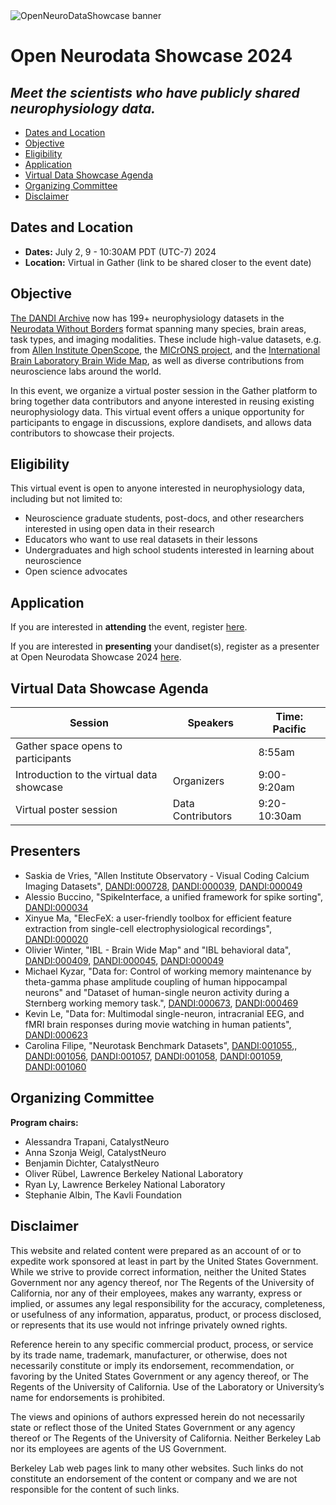 <img alt="OpenNeuroDataShowcase banner" src="images/open_neurodata_showcase_banner.png">

# Open Neurodata Showcase 2024
## *Meet the scientists who have publicly shared neurophysiology data.*

* [Dates and Location](#dates-and-location)
* [Objective](#objective)
* [Eligibility](#eligibility)
* [Application](#application)
* [Virtual Data Showcase Agenda](#agenda)
* [Organizing Committee](#organizing-committee)
* [Disclaimer](#disclaimer)

## Dates and Location

- **Dates:** July 2, 9 - 10:30AM PDT (UTC-7) 2024
- **Location:** Virtual in Gather (link to be shared closer to the event date)

## Objective
[The DANDI Archive](http://dandiarchive.org) now has 199+ neurophysiology datasets in the 
[Neurodata Without Borders](http://nwb.org) format  spanning many species, brain  areas, task types, and imaging 
modalities. These include high-value datasets, e.g. from [Allen Institute OpenScope](https://dandiarchive.org/dandiset/search?search=openscope), the [MICrONS project](https://dandiarchive.org/dandiset/000402), and the 
[International Brain Laboratory Brain Wide Map](https://dandiarchive.org/dandiset/000409), as well as diverse contributions from neuroscience labs around the world.

In this event, we organize a virtual poster session in the Gather platform to bring together data contributors
and anyone interested in reusing existing neurophysiology data.
This virtual event offers a unique opportunity for participants to engage in discussions, explore dandisets, 
and allows data contributors to showcase their projects.

## Eligibility

This virtual event is open to anyone interested in neurophysiology data, including but not limited to:
* Neuroscience graduate students, post-docs, and other researchers interested in using open data in their research
* Educators who want to use real datasets in their lessons
* Undergraduates and high school students interested in learning about neuroscience
* Open science advocates

## Application

If you are interested in **attending** the event, register [here](https://forms.gle/amPd4h5kN9BPLX4g7). 

If you are interested in **presenting** your dandiset(s), register as a presenter at Open Neurodata Showcase 2024 [here](https://forms.gle/FwMEEtvQUtzFiEhg7).

## Virtual Data Showcase Agenda

| Session                                   | Speakers          | Time: Pacific |
|-------------------------------------------|-------------------|---------------|
| Gather space opens to participants        |                   | 8:55am        |
| Introduction to the virtual data showcase | Organizers        | 9:00-9:20am   |
| Virtual poster session                    | Data Contributors | 9:20-10:30am  |

## Presenters
* Saskia de Vries, "Allen Institute Observatory - Visual Coding Calcium Imaging Datasets", [DANDI:000728](https://dandiarchive.org/dandiset/000728/draft), [DANDI:000039](https://dandiarchive.org/dandiset/000039), [DANDI:000049](https://dandiarchive.org/dandiset/000049)
* Alessio Buccino, "SpikeInterface, a unified framework for spike sorting", [DANDI:000034](https://dandiarchive.org/dandiset/000034/0.211030.0713)
* Xinyue Ma, "ElecFeX: a user-friendly toolbox for efficient feature extraction from single-cell electrophysiological recordings", [DANDI:000020](https://dandiarchive.org/dandiset/000020/0.210913.1639)
* Olivier Winter, "IBL - Brain Wide Map" and "IBL behavioral data", [DANDI:000409](https://dandiarchive.org/dandiset/000409), [DANDI:000045](https://dandiarchive.org/dandiset/000045), [DANDI:000049](https://dandiarchive.org/dandiset/000049)
* Michael Kyzar, "Data for: Control of working memory maintenance by theta-gamma phase amplitude coupling of human hippocampal neurons" and "Dataset of human-single neuron activity during a Sternberg working memory task.", [DANDI:000673](https://dandiarchive.org/dandiset/000673), [DANDI:000469](https://dandiarchive.org/dandiset/000469)
* Kevin Le, "Data for: Multimodal single-neuron, intracranial EEG, and fMRI brain responses during movie watching in human patients", [DANDI:000623](https://dandiarchive.org/dandiset/000623)
* Carolina Filipe, "Neurotask Benchmark Datasets", [DANDI:001055](https://dandiarchive.org/dandiset/001055),, [DANDI:001056](https://dandiarchive.org/dandiset/001056), [DANDI:001057](https://dandiarchive.org/dandiset/001057), [DANDI:001058](https://dandiarchive.org/dandiset/001058), [DANDI:001059](https://dandiarchive.org/dandiset/001059), [DANDI:001060](https://dandiarchive.org/dandiset/001060)

## Organizing Committee

**Program chairs:**
* Alessandra Trapani, CatalystNeuro
* Anna Szonja Weigl, CatalystNeuro
* Benjamin Dichter, CatalystNeuro
* Oliver Rübel, Lawrence Berkeley National Laboratory
* Ryan Ly, Lawrence Berkeley National Laboratory
* Stephanie Albin, The Kavli Foundation


## Disclaimer

This website and related content were prepared as an account of or to expedite work sponsored at least in part by 
the United States Government. While we strive to provide correct information, neither the United States Government 
nor any agency thereof, nor The Regents of the University of California, nor any of their employees, makes any 
warranty, express or implied, or assumes any legal responsibility for the accuracy, completeness, or usefulness of 
any information, apparatus, product, or process disclosed, or represents that its use would not infringe privately 
owned rights.

Reference herein to any specific commercial product, process, or service by its trade name, trademark, manufacturer, 
or otherwise, does not necessarily constitute or imply its endorsement, recommendation, or favoring by the United 
States Government or any agency thereof, or The Regents of the University of California.  Use of the Laboratory or 
University’s name for endorsements is prohibited.

The views and opinions of authors expressed herein do not necessarily state or reflect those of the United States 
Government or any agency thereof or The Regents of the University of California.  Neither Berkeley Lab nor its 
employees are agents of the US Government.

Berkeley Lab web pages link to many other websites.  Such links do not constitute an endorsement of the content or 
company and we are not responsible for the content of such links.
